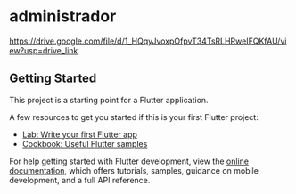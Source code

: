 # administrador

https://drive.google.com/file/d/1_HQqyJvoxpOfpvT34TsRLHRweIFQKfAU/view?usp=drive_link

## Getting Started

This project is a starting point for a Flutter application.

A few resources to get you started if this is your first Flutter project:

- [Lab: Write your first Flutter app](https://docs.flutter.dev/get-started/codelab)
- [Cookbook: Useful Flutter samples](https://docs.flutter.dev/cookbook)

For help getting started with Flutter development, view the
[online documentation](https://docs.flutter.dev/), which offers tutorials,
samples, guidance on mobile development, and a full API reference.
